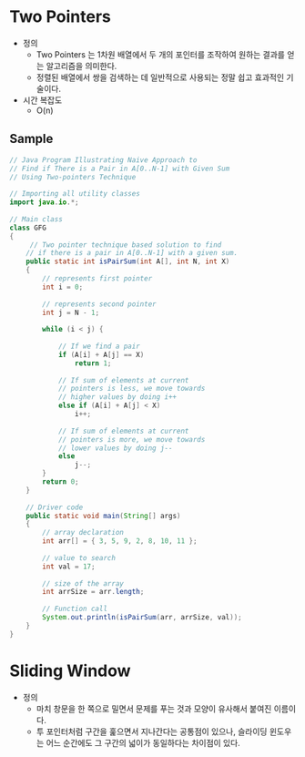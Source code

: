 # Two Pointers

- 정의
  - Two Pointers 는 1차원 배열에서 두 개의 포인터를 조작하여 원하는 결과를 얻는 알고리즘을 의미한다.
  - 정렬된 배열에서 쌍을 검색하는 데 일반적으로 사용되는 정말 쉽고 효과적인 기술이다.
- 시간 복잡도
  - O(n)

## Sample

```java
// Java Program Illustrating Naive Approach to
// Find if There is a Pair in A[0..N-1] with Given Sum
// Using Two-pointers Technique
 
// Importing all utility classes
import java.io.*;
 
// Main class
class GFG
{
     // Two pointer technique based solution to find
    // if there is a pair in A[0..N-1] with a given sum.
    public static int isPairSum(int A[], int N, int X)
    {
        // represents first pointer
        int i = 0;
 
        // represents second pointer
        int j = N - 1;
 
        while (i < j) {
 
            // If we find a pair
            if (A[i] + A[j] == X)
                return 1;
 
            // If sum of elements at current
            // pointers is less, we move towards
            // higher values by doing i++
            else if (A[i] + A[j] < X)
                i++;
 
            // If sum of elements at current
            // pointers is more, we move towards
            // lower values by doing j--
            else
                j--;
        }
        return 0;
    }
   
    // Driver code
    public static void main(String[] args)
    {
        // array declaration
        int arr[] = { 3, 5, 9, 2, 8, 10, 11 };
         
        // value to search
        int val = 17;
       
        // size of the array
        int arrSize = arr.length;
       
        // Function call
        System.out.println(isPairSum(arr, arrSize, val));
    }
}
```

# Sliding Window

- 정의
  - 마치 창문을 한 쪽으로 밀면서 문제를 푸는 것과 모양이 유사해서 붙여진 이름이다.
  - 투 포인터처럼 구간을 훑으면서 지나간다는 공통점이 있으나, 슬라이딩 윈도우는 어느 순간에도 그 구간의 넓이가 동일하다는 차이점이 있다.
